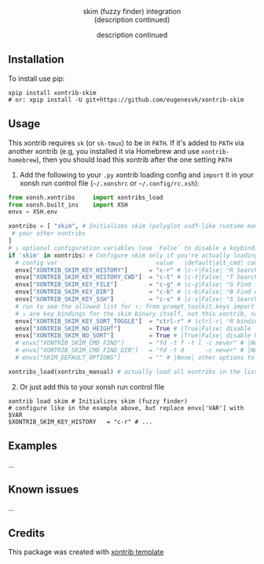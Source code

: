 <p align="center">
skim (fuzzy finder) integration
<br>
(description continued)
</p>

<p align="center">  
description continued
</p>


## Installation

To install use pip:

```xsh
xpip install xontrib-skim
# or: xpip install -U git+https://github.com/eugenesvk/xontrib-skim
```

## Usage

This xontrib requires `sk` (or `sk-tmux`) to be in `PATH`. If it's added to `PATH` via another xontrib (e.g, you installed it via Homebrew and use `xontrib-homebrew`), then you should load this xontrib after the one setting `PATH`

1. Add the following to your `.py` xontrib loading config and `import` it in your xonsh run control file (`~/.xonshrc` or `~/.config/rc.xsh`):
```py
from xonsh.xontribs 	import xontribs_load
from xonsh.built_ins	import XSH
envx = XSH.env

xontribs = [ "skim", # Initializes skim (polyglot asdf-like runtime manager)
 # your other xontribs
]
# ↓ optional configuration variables (use `False` to disable a keybind)
if 'skim' in xontribs: # Configure skim only if you're actually loading it
  # config var                        	  value	  |default|alt_cmd¦ comment
  envx["XONTRIB_SKIM_KEY_HISTORY"]    	= "c-r" # |c-r|False¦ ⌃R Search in history entries and insert the chosen command
  envx["XONTRIB_SKIM_KEY_HISTORY_CWD"]	= "c-t" # |c-t|False¦ ⌃T Search in history entries' CWD and insert the chosen command
  envx["XONTRIB_SKIM_KEY_FILE"]       	= "c-g" # |c-g|False¦ ⌃G Find files in the current directory and its sub-directories
  envx["XONTRIB_SKIM_KEY_DIR"]        	= "c-b" # |c-b|False¦ ⌃B Find dirs  in the current directory and its sub-directories
  envx["XONTRIB_SKIM_KEY_SSH"]        	= "c-s" # |c-s|False¦ ⌃S Search in /etc/ssh/ssh_config or ~/.ssh/config items and issue ssh command on the chosen item
  # run to see the allowed list for ↑: from prompt_toolkit.keys import ALL_KEYS; print(ALL_KEYS)
  # ↓ are key bindings for the skim binary itself, not this xontrib, so use skim rules https://github.com/lotabout/skim#keymap
  envx["XONTRIB_SKIM_KEY_SORT_TOGGLE"]	= "ctrl-r" # |ctrl-r| ⌃R binding for 'toggle-sort'
  envx["XONTRIB_SKIM_NO_HEIGHT"]      	= True # |True|False¦ disable `--height` to fix a skim bug
  envx["XONTRIB_SKIM_NO_SORT"]        	= True # |True|False¦ disable history sorting
  # envx["XONTRIB_SKIM_CMD_FIND"]     	= "fd -t f -t l -c never" # |None| command used by skim to search for files
  # envx["XONTRIB_SKIM_CMD_FIND_DIR"] 	= "fd -t d      -c never" # |None| command used by skim to search for directories
  # envx["SKIM_DEFAULT_OPTIONS"]      	= "" # |None| other options to pass to skim

xontribs_load(xontribs_manual) # actually load all xontribs in the list
```

2. Or just add this to your xonsh run control file
```xsh
xontrib load skim # Initializes skim (fuzzy finder)
# configure like in the example above, but replace envx['VAR'] with $VAR
$XONTRIB_SKIM_KEY_HISTORY	= "c-r" # ...
```

## Examples

...

## Known issues

...

## Credits

This package was created with [xontrib template](https://github.com/xonsh/xontrib-template)
